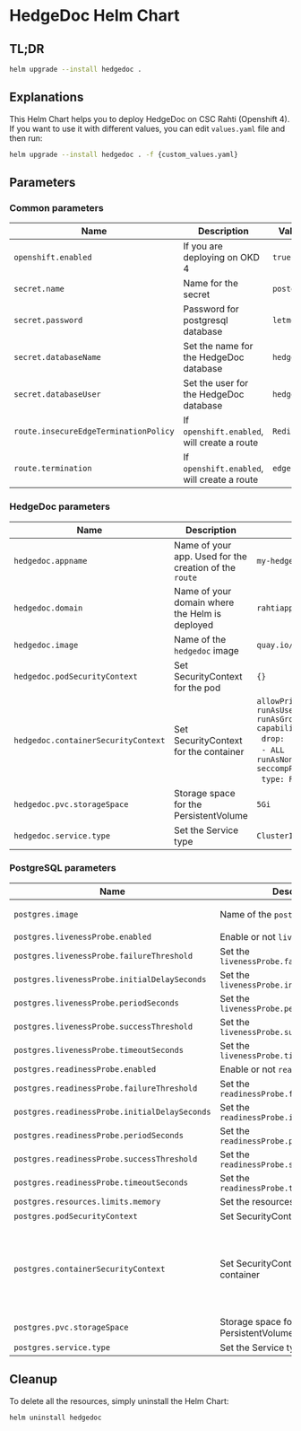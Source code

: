 # HedgeDoc Helm Chart
## TL;DR
```sh
helm upgrade --install hedgedoc .
```

## Explanations
This Helm Chart helps you to deploy HedgeDoc on CSC Rahti (Openshift 4).  
If you want to use it with different values, you can edit `values.yaml` file and then run:  
```sh
helm upgrade --install hedgedoc . -f {custom_values.yaml}
```

## Parameters
### Common parameters

| Name                                   | Description                                             | Value      |
| -------------------------------------- | ------------------------------------------------------- | ---------- |
| `openshift.enabled`                    | If you are deploying on OKD 4                           | `true`     |
| `secret.name`                          | Name for the secret                                     | `postgres` |
| `secret.password`                      | Password for postgresql database                        | `letmein`  |
| `secret.databaseName`                  | Set the name for the HedgeDoc database                  | `hedgedoc` |
| `secret.databaseUser`                  | Set the user for the HedgeDoc database                  | `hedgedoc` |
| `route.insecureEdgeTerminationPolicy`  | If `openshift.enabled`, will create a route             | `Redirect` |
| `route.termination`                    | If `openshift.enabled`, will create a route             | `edge`     |

### HedgeDoc parameters

| Name                                   | Description                                             | Value                             |
| -------------------------------------- | ------------------------------------------------------- | --------------------------------- |
| `hedgedoc.appname`                     | Name of your app. Used for the creation of the `route`  | `my-hedgedoc`                     |
| `hedgedoc.domain`                      | Name of your domain where the Helm is deployed          | `rahtiapp.fi`                     |
| `hedgedoc.image`                       | Name of the `hedgedoc` image                            | `quay.io/hedgedoc/hedgedoc:1.9.4` |
| `hedgedoc.podSecurityContext`          | Set SecurityContext for the pod                         | `{}`                              |
| `hedgedoc.containerSecurityContext`    | Set SecurityContext for the container                   | `allowPrivilegeEscalation: false`<br>`runAsUser:`<br>`runAsGroup:`<br>`capabilities:`<br>&nbsp;&nbsp;`drop:`<br>&nbsp;&nbsp;`- ALL`<br>`runAsNonRoot: true`<br>`seccompProfile:`<br>&nbsp;&nbsp;`type: RuntimeDefault` |
| `hedgedoc.pvc.storageSpace`            | Storage space for the PersistentVolume                  | `5Gi`                             |
| `hedgedoc.service.type`                | Set the Service type                                    | `ClusterIP`                       |

### PostgreSQL parameters

| Name                                          | Description                                             | Value                                                            |
| --------------------------------------------- | ------------------------------------------------------- | ---------------------------------------------------------------- |
| `postgres.image  `                            | Name of the `postgresql` image                          | `image-registry.apps.2.rahti.csc.fi/openshift/postgresql:12-el8` |
| `postgres.livenessProbe.enabled`              | Enable or not `livenessProbe`                           | `true`                                                           |
| `postgres.livenessProbe.failureThreshold`     | Set the `livenessProbe.failureThreshold`                | `3`                                                              |
| `postgres.livenessProbe.initialDelaySeconds`  | Set the `livenessProbe.initialDelaySeconds`             | `120`                                                            |
| `postgres.livenessProbe.periodSeconds`        | Set the `livenessProbe.periodSeconds`                   | `10`                                                             |
| `postgres.livenessProbe.successThreshold`     | Set the `livenessProbe.successThreshold`                | `1`                                                              |
| `postgres.livenessProbe.timeoutSeconds`       | Set the `livenessProbe.timeoutSeconds`                  | `10`                                                             |
| `postgres.readinessProbe.enabled`             | Enable or not `readinessProbe`                          | `true`                                                           |
| `postgres.readinessProbe.failureThreshold`    | Set the `readinessProbe.failureThreshold`               | `3`                                                              |
| `postgres.readinessProbe.initialDelaySeconds` | Set the `readinessProbe.initialDelaySeconds`            | `5`                                                              |
| `postgres.readinessProbe.periodSeconds`       | Set the `readinessProbe.periodSeconds`                  | `10`                                                             |
| `postgres.readinessProbe.successThreshold`    | Set the `readinessProbe.successThreshold`               | `1`                                                              |
| `postgres.readinessProbe.timeoutSeconds`      | Set the `readinessProbe.timeoutSeconds`                 | `10`                                                             |
| `postgres.resources.limits.memory`            | Set the resources limits memory                         | `512Mi`                                                          |
| `postgres.podSecurityContext`                 | Set SecurityContext for the pod                         | `{}`                                                             |
| `postgres.containerSecurityContext`           | Set SecurityContext for the container                   | `allowPrivilegeEscalation: false`<br>`runAsUser:`<br>`runAsGroup:`<br>`capabilities:`<br>&nbsp;&nbsp;`drop:`<br>&nbsp;&nbsp;`- ALL`<br>`runAsNonRoot: true`<br>`seccompProfile:`<br>&nbsp;&nbsp;`type: RuntimeDefault` |
| `postgres.pvc.storageSpace`                   | Storage space for the PersistentVolume                  | `5Gi`                                                            |
| `postgres.service.type`                       | Set the Service type                                    | `ClusterIP`                                                      |

## Cleanup
To delete all the resources, simply uninstall the Helm Chart:
```sh
helm uninstall hedgedoc
```